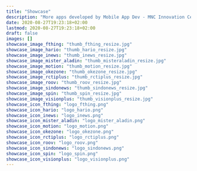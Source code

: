 ```yaml
---
title: "Showcase"
description: "More apps developed by Mobile App Dev - MNC Innovation Center"
date: 2020-08-27T19:23:18+02:00
lastmod: 2020-08-27T19:23:18+02:00
draft: false
images: []
showcase_image_fthing: "thumb_fthing_resize.jpg"
showcase_image_hario: "thumb_hario_resize.jpg"
showcase_image_inews: "thumb_inews_resize.jpg"
showcase_image_mister_aladin: "thumb_misteraladin_resize.jpg"
showcase_image_motion: "thumb_motion_resize.jpg"
showcase_image_okezone: "thumb_okezone_resize.jpg"
showcase_image_rctiplus: "thumb_rctiplus_resize.jpg"
showcase_image_roov: "thumb_roov_resize.jpg"
showcase_image_sindonews: "thumb_sindonews_resize.jpg"
showcase_image_spin: "thumb_spin_resize.jpg"
showcase_image_visionplus: "thumb_visionplus_resize.jpg"
showcase_icon_fthing: "logo_fthing.png"
showcase_icon_hario: "logo_hario.png"
showcase_icon_inews: "logo_inews.png"
showcase_icon_mister_aladin: "logo_mister_aladin.png"
showcase_icon_motion: "logo_motion.png"
showcase_icon_okezone: "logo_okezone.png"
showcase_icon_rctiplus: "logo_rctiplus.png"
showcase_icon_roov: "logo_roov.png"
showcase_icon_sindonews: "logo_sindonews.png"
showcase_icon_spin: "logo_spin.png"
showcase_icon_visionplus: "logo_visionplus.png"
---
```



